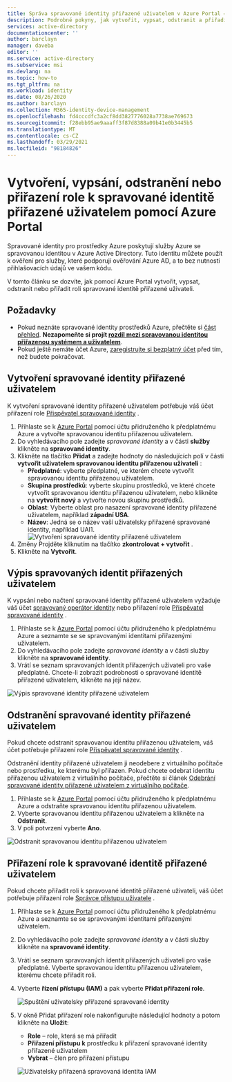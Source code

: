 ```yaml
---
title: Správa spravované identity přiřazené uživatelem v Azure Portal – Azure AD
description: Podrobné pokyny, jak vytvořit, vypsat, odstranit a přiřadit roli k spravované identitě přiřazené uživatelem.
services: active-directory
documentationcenter: ''
author: barclayn
manager: daveba
editor: ''
ms.service: active-directory
ms.subservice: msi
ms.devlang: na
ms.topic: how-to
ms.tgt_pltfrm: na
ms.workload: identity
ms.date: 08/26/2020
ms.author: barclayn
ms.collection: M365-identity-device-management
ms.openlocfilehash: fd4cccdfc3a2cf8dd3827776028a7738ae769673
ms.sourcegitcommit: f28ebb95ae9aaaff3f87d8388a09b41e0b3445b5
ms.translationtype: MT
ms.contentlocale: cs-CZ
ms.lasthandoff: 03/29/2021
ms.locfileid: "98184826"
---
```

# <a name="create-list-delete-or-assign-a-role-to-a-user-assigned-managed-identity-using-the-azure-portal"></a>Vytvoření, vypsání, odstranění nebo přiřazení role k spravované identitě přiřazené uživatelem pomocí Azure Portal

Spravované identity pro prostředky Azure poskytují služby Azure se spravovanou identitou v Azure Active Directory. Tuto identitu můžete použít k ověření pro služby, které podporují ověřování Azure AD, a to bez nutnosti přihlašovacích údajů ve vašem kódu. 

V tomto článku se dozvíte, jak pomocí Azure Portal vytvořit, vypsat, odstranit nebo přiřadit roli spravované identitě přiřazené uživateli.

## <a name="prerequisites"></a>Požadavky

- Pokud neznáte spravované identity prostředků Azure, přečtěte si [část přehled](overview.md). **Nezapomeňte si projít [rozdíl mezi spravovanou identitou přiřazenou systémem a uživatelem](overview.md#managed-identity-types)**.
- Pokud ještě nemáte účet Azure, [zaregistrujte si bezplatný účet](https://azure.microsoft.com/free/) před tím, než budete pokračovat.

## <a name="create-a-user-assigned-managed-identity"></a>Vytvoření spravované identity přiřazené uživatelem

K vytvoření spravované identity přiřazené uživatelem potřebuje váš účet přiřazení role [Přispěvatel spravované identity](../../role-based-access-control/built-in-roles.md#managed-identity-contributor) .

1. Přihlaste se k [Azure Portal](https://portal.azure.com) pomocí účtu přidruženého k předplatnému Azure a vytvořte spravovanou identitu přiřazenou uživatelem.
2. Do vyhledávacího pole zadejte *spravované identity* a v části **služby** klikněte na **spravované identity**.
3. Klikněte na tlačítko **Přidat** a zadejte hodnoty do následujících polí v části **vytvořit uživatelem spravovanou identitu přiřazenou uživateli** :
    - **Předplatné**: vyberte předplatné, ve kterém chcete vytvořit spravovanou identitu přiřazenou uživatelem.
    - **Skupina prostředků**: vyberte skupinu prostředků, ve které chcete vytvořit spravovanou identitu přiřazenou uživatelem, nebo klikněte na **vytvořit nový** a vytvořte novou skupinu prostředků.
    - **Oblast**: Vyberte oblast pro nasazení spravované identity přiřazené uživatelem, například **západní USA**.
    - **Název**: Jedná se o název vaší uživatelsky přiřazené spravované identity, například UAI1.
    ![Vytvoření spravované identity přiřazené uživatelem](./media/how-to-manage-ua-identity-portal/create-user-assigned-managed-identity-portal.png)
4. Změny Projděte kliknutím na tlačítko **zkontrolovat + vytvořit** .
5. Klikněte na **Vytvořit**.

## <a name="list-user-assigned-managed-identities"></a>Výpis spravovaných identit přiřazených uživatelem

K vypsání nebo načtení spravované identity přiřazené uživatelem vyžaduje váš účet [spravovaný operátor identity](../../role-based-access-control/built-in-roles.md#managed-identity-operator) nebo přiřazení role [Přispěvatel spravované identity](../../role-based-access-control/built-in-roles.md#managed-identity-contributor) .

1. Přihlaste se k [Azure Portal](https://portal.azure.com) pomocí účtu přidruženého k předplatnému Azure a seznamte se se spravovanými identitami přiřazenými uživatelem.
2. Do vyhledávacího pole zadejte *spravované identity* a v části služby klikněte na **spravované identity**.
3. Vrátí se seznam spravovaných identit přiřazených uživateli pro vaše předplatné.  Chcete-li zobrazit podrobnosti o spravované identitě přiřazené uživatelem, klikněte na její název.

![Výpis spravované identity přiřazené uživatelem](./media/how-to-manage-ua-identity-portal/list-user-assigned-managed-identity-portal.png)

## <a name="delete-a-user-assigned-managed-identity"></a>Odstranění spravované identity přiřazené uživatelem

Pokud chcete odstranit spravovanou identitu přiřazenou uživatelem, váš účet potřebuje přiřazení role [Přispěvatel spravované identity](../../role-based-access-control/built-in-roles.md#managed-identity-contributor) .

Odstranění identity přiřazené uživatelem ji neodebere z virtuálního počítače nebo prostředku, ke kterému byl přiřazen.  Pokud chcete odebrat identitu přiřazenou uživatelem z virtuálního počítače, přečtěte si článek [Odebrání spravované identity přiřazené uživatelem z virtuálního počítače](./qs-configure-portal-windows-vm.md#remove-a-user-assigned-managed-identity-from-a-vm).

1. Přihlaste se k [Azure Portal](https://portal.azure.com) pomocí účtu přidruženého k předplatnému Azure a odstraňte spravovanou identitu přiřazenou uživatelem.
2. Vyberte spravovanou identitu přiřazenou uživatelem a klikněte na **Odstranit**.
3. V poli potvrzení vyberte **Ano**.

![Odstranit spravovanou identitu přiřazenou uživatelem](./media/how-to-manage-ua-identity-portal/delete-user-assigned-managed-identity-portal.png)

## <a name="assign-a-role-to-a-user-assigned-managed-identity"></a>Přiřazení role k spravované identitě přiřazené uživatelem 

Pokud chcete přiřadit roli k spravované identitě přiřazené uživateli, váš účet potřebuje přiřazení role [Správce přístupu uživatele](../../role-based-access-control/built-in-roles.md#user-access-administrator) .

1. Přihlaste se k [Azure Portal](https://portal.azure.com) pomocí účtu přidruženého k předplatnému Azure a seznamte se se spravovanými identitami přiřazenými uživatelem.
2. Do vyhledávacího pole zadejte *spravované identity* a v části služby klikněte na **spravované identity**.
3. Vrátí se seznam spravovaných identit přiřazených uživateli pro vaše předplatné.  Vyberte spravovanou identitu přiřazenou uživatelem, kterému chcete přiřadit roli.
4. Vyberte **řízení přístupu (IAM)** a pak vyberte **Přidat přiřazení role**.

   ![Spuštění uživatelsky přiřazené spravované identity](./media/how-to-manage-ua-identity-portal/assign-role-screenshot1.png)

5. V okně Přidat přiřazení role nakonfigurujte následující hodnoty a potom klikněte na **Uložit**:
   - **Role** – role, která se má přiřadit
   - **Přiřazení přístupu k**  prostředku k přiřazení spravované identity přiřazené uživatelem
   - **Vybrat** – člen pro přiřazení přístupu
   
   ![Uživatelsky přiřazená spravovaná identita IAM](./media/how-to-manage-ua-identity-portal/assign-role-screenshot2.png)
